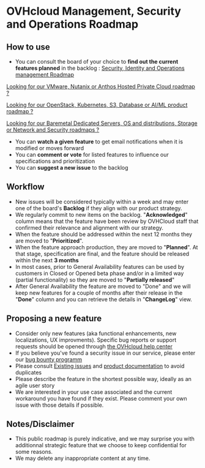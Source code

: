 # OVHcloud Management, Security and Operations Roadmap

## How to use
- You can consult the board of your choice to **find out the current features planned** in the backlog :
[Security, Identity and Operations management Roadmap](https://github.com/orgs/ovh/projects/13/views/1 "Security, Identity and Operations management Roadmap")

[Looking for our VMware, Nutanix or Anthos Hosted Private Cloud roadmap ?](https://github.com/ovh/hosted-private-cloud-roadmap "OVHcloud VMware, Nutanix and Anthos Hosted Private Cloud")

[Looking for our OpenStack, Kubernetes, S3, Database or AI/ML product roadmap ?](https://github.com/ovh/public-cloud-roadmap "OVHcloud Public Cloud: Compute, storage & Network , Orchestration and Containers , Databases and Data Analytics, AI and Machine learning")

[Looking for our Baremetal Dedicated Servers, OS and distributions, Storage or Network and Security roadmaps ?](https://github.com/ovh/infrastructure-roadmap/projects?type=classic "OVHcloud Infrastructure : Baremetal servers, OSes, Storage, Network and Security")

- You can **watch a given feature** to get email notifications when it is modified or moves forward
- You can **comment or vote** for listed features to influence our specifications and prioritization
- You can **suggest a new issue** to the backlog 

## Workflow
- New issues will be considered typically within a week and may enter one of the board's **Backlog** if they align with our product strategy.
- We regularly commit to new items on the backlog. "**Acknowledged**" column means that the feature have been review by OVHCloud staff that confirmed their relevance and alignment with our strategy.
- When the feature should be addressed within the next 12 months they are moved to "**Prioritized**".
- When the feature approach production, they are moved to "**Planned**". At that stage, specification are final, and the feature should be released within the next **3 months**
- In most cases, prior to General Availability features can be used by customers in Closed or Opened beta phase and/or in a limited way (partial functionality) so they are moved to "**Partially released**"
- After General Availability the feature are moved to "Done" and we will keep new features for a couple of months after their release in the "**Done**" column and you can retrieve the details in "**ChangeLog**" view.
  
## Proposing a new feature
- Consider only new features (aka functional enhancements, new localizations, UX improvments). Specific bug reports or support requests should be opened through  [the OVHcloud help center](https://help.ovhcloud.com/en-ie/ "the OVHcloud help center")
- If you believe you've found a security issue in our service, please enter our [bug bounty programm ](https://yeswehack.com/programs/ovh#rules "bug bounty programm ")
- Please consult [Existing issues](https://github.com/ovh/management-security-operations-roadmap/issues "Existing issues") and [product documentation](https://docs.ovh.com/gb/en/ "product documentation") to avoid duplicates
- Please describe the feature in the shortest possible way, ideally as an agile user story
- We are interested in your use case associated and the current workaround you have found if they exist. Please comment your own issue with those details if possible. 

## Notes/Disclaimer
- This public roadmap is purely indicative, and we may surprise you with additionnal strategic feature that we choose to keep confidential for some reasons.
- We may delete any inappropriate content at any time.
